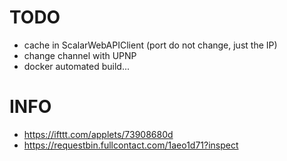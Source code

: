 # TODO

- cache in ScalarWebAPIClient (port do not change, just the IP)
- change channel with UPNP
- docker automated build...

# INFO

- https://ifttt.com/applets/73908680d
- https://requestbin.fullcontact.com/1aeo1d71?inspect
